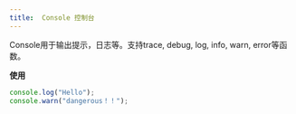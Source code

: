 ```yaml
---
title:  Console 控制台
---
```

Console用于输出提示，日志等。支持trace, debug, log, info, warn, error等函数。

**使用**
```javascript
console.log("Hello");
console.warn("dangerous！！");
```
